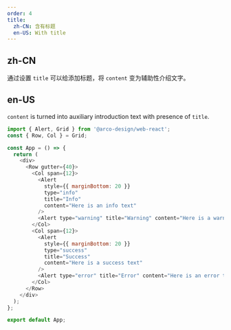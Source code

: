 ```yaml
---
order: 4
title:
  zh-CN: 含有标题
  en-US: With title
---
```


## zh-CN

通过设置 `title` 可以给添加标题，将 `content` 变为辅助性介绍文字。

## en-US

`content` is turned into auxiliary introduction text with presence of `title`.

```js
import { Alert, Grid } from '@arco-design/web-react';
const { Row, Col } = Grid;

const App = () => {
  return (
    <div>
      <Row gutter={40}>
        <Col span={12}>
          <Alert
            style={{ marginBottom: 20 }}
            type="info"
            title="Info"
            content="Here is an info text"
          />
          <Alert type="warning" title="Warning" content="Here is a warning text" />
        </Col>
        <Col span={12}>
          <Alert
            style={{ marginBottom: 20 }}
            type="success"
            title="Success"
            content="Here is a success text"
          />
          <Alert type="error" title="Error" content="Here is an error text" />
        </Col>
      </Row>
    </div>
  );
};

export default App;
```
